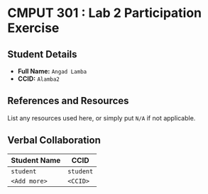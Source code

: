 # CMPUT 301 : Lab 2 Participation Exercise

## Student Details

- **Full Name:** `Angad Lamba`
- **CCID:** `Alamba2`

## References and Resources

List any resources used here, or simply put `N/A` if not applicable.

## Verbal Collaboration

| Student Name | CCID      |
| ------------ | --------- |
| `student`    | `student` |
| `<Add more>` | `<CCID>`  |
